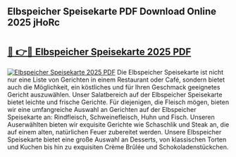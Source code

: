 ## Elbspeicher Speisekarte PDF Download Online 2025 jHoRc

# <h2><a href="http://gc7dnwb.nevu.top/?p=Elbspeicher+Speisekarte">🔗 👉🔴 Elbspeicher Speisekarte 2025 PDF</a></h2>

[![Elbspeicher Speisekarte 2025 PDF](https://i.imgur.com/dBaPXMq.png)](http://gc7dnwb.nevu.top/?p=Elbspeicher+Speisekarte)
Die Elbspeicher Speisekarte ist nicht nur eine Liste von Gerichten in einem Restaurant oder Café, sondern bietet auch die Möglichkeit, ein köstliches und für Ihren Geschmack geeignetes Gericht auszuwählen. Unser Salatbereich auf der Elbspeicher Speisekarte bietet leichte und frische Gerichte. Für diejenigen, die Fleisch mögen, bieten wir eine umfangreiche Auswahl an Gerichten auf der Elbspeicher Speisekarte an: Rindfleisch, Schweinefleisch, Huhn und Fisch. Unseren Auserwählten bieten wir exquisite Gerichte wie Schaschlik und Steak an, die auf einem alten, natürlichen Feuer zubereitet werden. Unsere Elbspeicher Speisekarte bietet eine große Auswahl an Desserts, von klassischen Torten und Kuchen bis hin zu exquisiten Crème Brûlée und Schokoladenstückchen.
